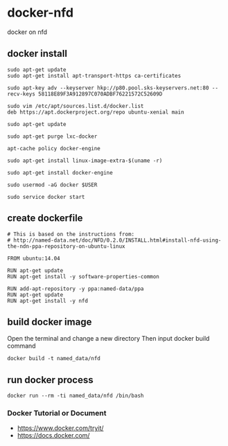 # docker-nfd
docker on nfd

## docker install

```
sudo apt-get update
sudo apt-get install apt-transport-https ca-certificates

sudo apt-key adv --keyserver hkp://p80.pool.sks-keyservers.net:80 --recv-keys 58118E89F3A912897C070ADBF76221572C52609D

sudo vim /etc/apt/sources.list.d/docker.list
deb https://apt.dockerproject.org/repo ubuntu-xenial main

sudo apt-get update

sudo apt-get purge lxc-docker

apt-cache policy docker-engine

sudo apt-get install linux-image-extra-$(uname -r)

sudo apt-get install docker-engine

sudo usermod -aG docker $USER

sudo service docker start
```

## create dockerfile

```
# This is based on the instructions from:
# http://named-data.net/doc/NFD/0.2.0/INSTALL.html#install-nfd-using-the-ndn-ppa-repository-on-ubuntu-linux

FROM ubuntu:14.04

RUN apt-get update
RUN apt-get install -y software-properties-common

RUN add-apt-repository -y ppa:named-data/ppa
RUN apt-get update
RUN apt-get install -y nfd
```

## build docker image
Open the terminal and change a new directory
Then input docker build command

```
docker build -t named_data/nfd
```

## run docker process

```
docker run --rm -ti named_data/nfd /bin/bash
```

### Docker Tutorial or Document
* https://www.docker.com/tryit/
* https://docs.docker.com/
